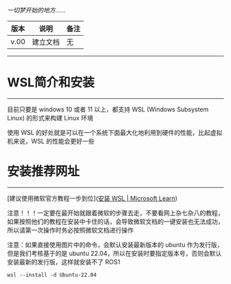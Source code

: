 *一切梦开始的地方……*

| 版本 |说明|备注|
|--|--|--|
|v.00  |建立文档 |无|

---

# WSL简介和安装

---

目前只要是 windows 10 或者 11 以上，都支持 WSL (Windows Subsystem Linux) 的形式来构建 Linux 环境

使用 WSL 的好处就是可以在一个系统下面最大化地利用到硬件的性能，比起虚拟机来说，WSL 的性能会更好一些

# 安装推荐网址

---
[建议使用微软官方教程一步到位]([安装 WSL | Microsoft Learn](https://learn.microsoft.com/zh-cn/windows/wsl/install))

注意！！！一定要在最开始就跟着微软的步骤去走，不要看网上杂七杂八的教程，如果按照他们的教程在安装中卡住的话，会导致微软文档的一键安装也无法成功，所以请第一次操作时务必按照微软文档进行操作

注意：如果直接使用图片中的命令，会默认安装最新版本的 ubuntu 作为发行版，但是我们考核基于的是 ubuntu 22.04，所以在安装时要指定版本号，否则会默认安装最新的发行版，这样就安装不了 ROS1

```shell
wsl --install -d Ubuntu-22.04
```
